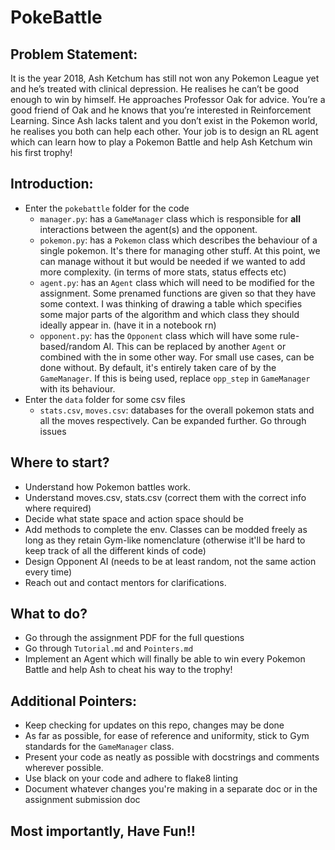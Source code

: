 # PokeBattle

## Problem Statement:
It is the year 2018, Ash Ketchum has still not won any Pokemon League yet and he’s treated with clinical depression. He realises he can’t be good enough to win by himself. He approaches Professor Oak for advice. You’re a good friend of Oak and he knows that you’re interested in Reinforcement Learning. Since Ash lacks talent and you don’t exist in the Pokemon world, he realises you both can help each other.
Your job is to design an RL agent which can learn how to play a Pokemon Battle and help Ash Ketchum win his first trophy! 
 
## Introduction:
- Enter the `pokebattle` folder for the code
	- `manager.py`: has a `GameManager` class which is responsible for **all** interactions between the agent(s) and the opponent.
	- `pokemon.py`: has a `Pokemon` class which describes the behaviour of a single pokemon. It's there for managing other stuff. At this point, we can manage without it but would be needed if we wanted to add more complexity. (in terms of more stats, status effects etc)
	- `agent.py`: has an `Agent` class which will need to be modified for the assignment. Some prenamed functions are given so that they have some context. I was thinking of drawing a table which specifies some major parts of the algorithm and which class they should ideally appear in. (have it in a notebook rn)
	- `opponent.py`: has the `Opponent` class which will have some rule-based/random AI. This can be replaced by another `Agent` or combined with the in some other way. For small use cases, can be done without. By default, it's entirely taken care of by the `GameManager`. If this is being used, replace `opp_step` in `GameManager` with its behaviour.
- Enter the `data` folder for some csv files
	- `stats.csv`, `moves.csv`: databases for the overall pokemon stats and all the moves respectively. Can be expanded further. Go through issues

## Where to start?
- Understand how Pokemon battles work. 
- Understand moves.csv, stats.csv (correct them with the correct info where required)
- Decide what state space and action space should be
- Add methods to complete the env. Classes can be modded freely as long as they retain Gym-like nomenclature (otherwise it'll be hard to keep track of all the different kinds of code)
- Design Opponent AI (needs to be at least random, not the same action every time)
- Reach out and contact mentors for clarifications.

## What to do?
- Go through the assignment PDF for the full questions
- Go through `Tutorial.md` and `Pointers.md`
- Implement an Agent which will finally be able to win every Pokemon Battle and help Ash to cheat his way to the trophy!

## Additional Pointers:
- Keep checking for updates on this repo, changes may be done
- As far as possible, for ease of reference and uniformity, stick to Gym standards for the `GameManager` class.
- Present your code as neatly as possible with docstrings and comments wherever possible.
- Use black on your code and adhere to flake8 linting
- Document whatever changes you're making in a separate doc or in the assignment submission doc

## Most importantly, Have Fun!!
